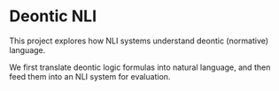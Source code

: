 # Deontic NLI

This project explores how NLI systems understand deontic (normative) language.

We first translate deontic logic formulas into natural language, and then feed them into an NLI system for evaluation.

